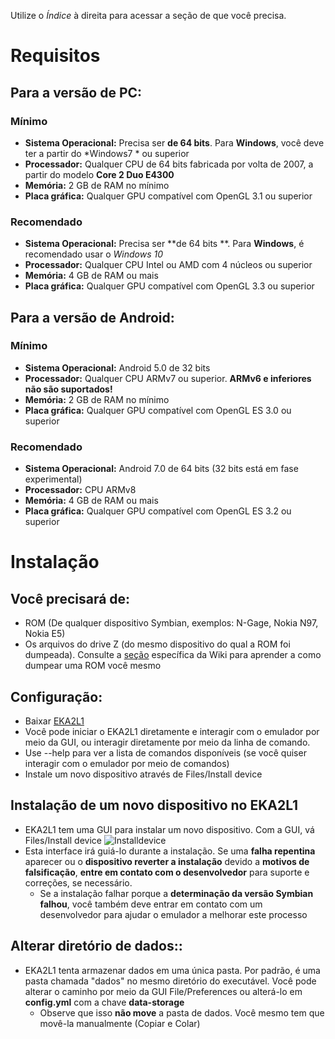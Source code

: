 Utilize o *Índice* à direita para acessar a seção de que você precisa.

# Requisitos

## Para a versão de PC:

### Mínimo

- **Sistema Operacional:** Precisa ser **de 64 bits**. Para **Windows**, você deve ter a partir do *Windows7 * ou superior
- **Processador:** Qualquer CPU de 64 bits fabricada por volta de 2007, a partir do modelo **Core 2 Duo E4300**
- **Memória:** 2 GB de RAM no mínimo
- **Placa gráfica:** Qualquer GPU compatível com OpenGL 3.1 ou superior

### Recomendado

- **Sistema Operacional:** Precisa ser **de 64 bits **. Para **Windows**, é recomendado usar o *Windows 10*
- **Processador:** Qualquer CPU Intel ou AMD com 4 núcleos ou superior
- **Memória:** 4 GB de RAM ou mais
- **Placa gráfica:** Qualquer GPU compatível com OpenGL 3.3 ou superior

## Para a versão de Android:


### Mínimo

- **Sistema Operacional:** Android 5.0 de 32 bits
- **Processador:** Qualquer CPU ARMv7 ou superior. **ARMv6 e inferiores não são suportados!**
- **Memória:** 2 GB de RAM no mínimo
- **Placa gráfica:** Qualquer GPU compatível com OpenGL ES 3.0 ou superior

### Recomendado
- **Sistema Operacional:** Android 7.0 de 64 bits (32 bits está em fase experimental)
- **Processador:** CPU ARMv8
- **Memória:** 4 GB de RAM ou mais
- **Placa gráfica:** Qualquer GPU compatível com OpenGL ES 3.2 ou superior

# Instalação
## Você precisará de:
- ROM (De qualquer dispositivo Symbian, exemplos: N-Gage, Nokia N97, Nokia E5)
- Os arquivos do drive Z (do mesmo dispositivo do qual a ROM foi dumpeada). Consulte a [seção](https://github.com/EKA2L1/EKA2L1/wiki/Dumping-the-ROM-and-ROFS) específica
  da Wiki para aprender a como dumpear uma ROM você mesmo

## Configuração:
- Baixar [EKA2L1](https://12z1.com/download/)
- Você pode iniciar o EKA2L1 diretamente e interagir com o emulador por meio da GUI, ou interagir diretamente por meio da linha de comando.
- Use --help para ver a lista de comandos disponíveis (se você quiser interagir com o emulador por meio de comandos)
- Instale um novo dispositivo através de Files/Install device
  
## Instalação de um novo dispositivo no EKA2L1
- EKA2L1 tem uma GUI para instalar um novo dispositivo. Com a GUI, vá Files/Install device
  ![Installdevice](https://camo.githubusercontent.com/08fa49e5578f4045abc98a0cec22bd4bb8cc52480eb3ffab5ed3bee28f7b0e0c/68747470733a2f2f6d656469612e646973636f72646170702e6e65742f6174746163686d656e74732f3536353139363435373433353539343735352f3730303235303631373233383635303937312f756e6b6e6f776e2e706e67)
- Esta interface irá guiá-lo durante a instalação. Se uma **falha repentina** aparecer ou o **dispositivo reverter a instalação** devido a **motivos de falsificação**, **entre em contato com o desenvolvedor** para suporte e correções, se necessário.
  - Se a instalação falhar porque a **determinação da versão Symbian falhou**, você também deve entrar em contato com um desenvolvedor para ajudar o emulador a melhorar este processo
  
## Alterar diretório de dados::
- EKA2L1 tenta armazenar dados em uma única pasta. Por padrão, é uma pasta chamada "dados" no mesmo diretório do executável. Você pode alterar o caminho por meio da GUI File/Preferences ou alterá-lo em **config.yml** com a chave **data-storage**
  - Observe que isso **não move** a pasta de dados. Você mesmo tem que movê-la manualmente (Copiar e Colar)
